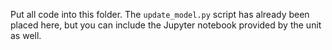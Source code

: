 Put all code into this folder. The `update_model.py` script has already been placed here, but you can include the Jupyter notebook provided by the unit as well.